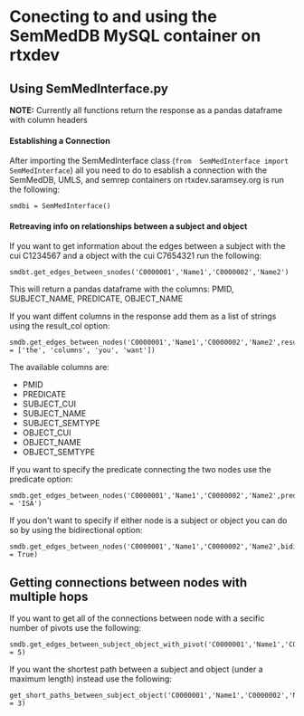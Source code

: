 # Conecting to and using the SemMedDB MySQL container on rtxdev

## Using SemMedInterface.py

**NOTE:** Currently all functions return the response as a pandas dataframe with column headers

#### Establishing a Connection

After importing the SemMedInterface class (`from  SemMedInterface import SemMedInterface`) all you need to do to esablish a connection with the SemMedDB, UMLS, and semrep containers on rtxdev.saramsey.org is run the following:

```
smdbi = SemMedInterface()
```

#### Retreaving info on relationships between a subject and object

If you want to get information about the edges between a subject with the cui C1234567 and a object with the cui C7654321 run the following:

```
smdbt.get_edges_between_snodes('C0000001','Name1','C0000002','Name2')
```

This will return a pandas dataframe with the columns: PMID, SUBJECT_NAME, PREDICATE, OBJECT_NAME 

If you want diffent columns in the response add them as a list of strings using the result_col option:

```
smdb.get_edges_between_nodes('C0000001','Name1','C0000002','Name2',result_col = ['the', 'columns', 'you', 'want'])
```
The available columns are:
* PMID
* PREDICATE
* SUBJECT_CUI
* SUBJECT_NAME
* SUBJECT_SEMTYPE
* OBJECT_CUI
* OBJECT_NAME
* OBJECT_SEMTYPE

If you want to specify the predicate connecting the two nodes use the predicate option:

```
smdb.get_edges_between_nodes('C0000001','Name1','C0000002','Name2',predicate = 'ISA')
```

If you don't want to specify if either node is a subject or object you can do so by using the bidirectional option:

```
smdb.get_edges_between_nodes('C0000001','Name1','C0000002','Name2',bidirectional = True)
```

## Getting connections between nodes with multiple hops

If you want to get all of the connections between node with a secific number of pivots use the following:

```
smdb.get_edges_between_subject_object_with_pivot('C0000001','Name1','C0000002','Name2',pivots = 5)
```

If you want the shortest path between a subject and object (under a maximum length) instead use the following:

```
get_short_paths_between_subject_object('C0000001','Name1','C0000002','Name2',max_length = 3)
```
